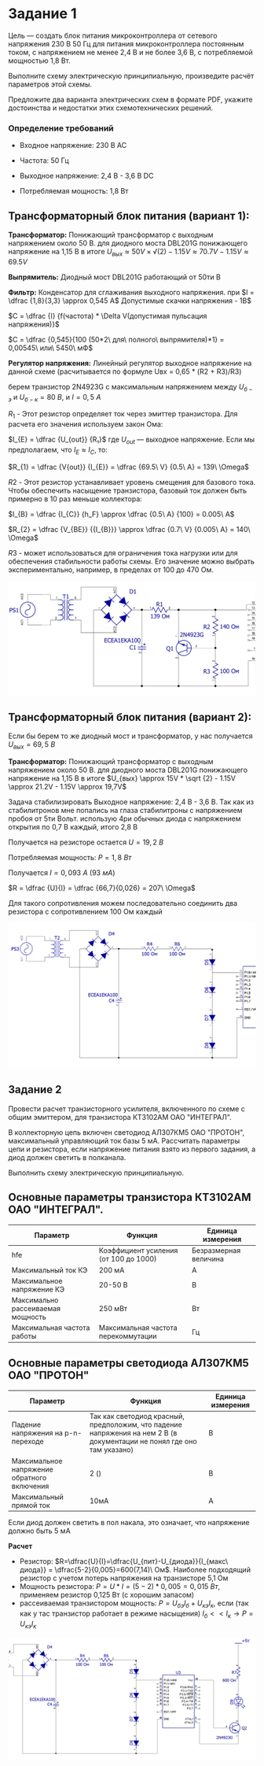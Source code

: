 # Задание 1

Цель — создать блок питания микроконтроллера от сетевого напряжения 230 В 50 Гц для питания микроконтроллера постоянным током, с напряжением не менее 2,4 В и не более 3,6 В, с потребляемой мощностью 1,8 Вт.

Выполните схему электрическую принципиальную, произведите расчёт параметров этой схемы.

Предложите два варианта электрических схем в формате PDF, укажите достоинства и недостатки этих схемотехнических решений.
### Определение требований

   * Входное напряжение: 230 В AC

   * Частота: 50 Гц

   * Выходное напряжение: 2,4 В - 3,6 В DC

   * Потребляемая мощность: 1,8 Вт

## Трансформаторный блок питания (вариант 1):

**Трансформатор:** Понижающий трансформатор с выходным напряжением около 50 В. для диодного моста DBL201G понижающего напряжение на 1,15 В
в итоге $U_{вых} \approx 50V × √(2) - 1.15V \approx 70.7V - 1.15V \approx 69.5V$

**Выпрямитель:** Диодный мост DBL201G работающий от 50ти В

**Фильтр:** Конденсатор для сглаживания выходного напряжения. при $I = \dfrac {1,8}{3,3} \approx 0,545 А$ Допустимые скачки напряжения - 1В$

$C = \dfrac {I}  {f(частота) * \Delta V(допустимая пульсация напряжения)}$

$С = \dfrac {0,545}{100 (50*2\ для\ полного\ выпрямителя)*1} = 0,00545\ или\ 5450\ мФ$

**Регулятор напряжения:** Линейный регулятор выходное напряжение на данной схеме (расчитывается по формуле Uвх = 0,65 * (R2 + R3)/R3)

берем транзистор 2N4923G с максимальным напряжением между $U_{б-э}$ и $U_{б-к} = 80\ В$, и $I = 0,5\ А$

$R_{1}$ - Этот резистор определяет ток через эмиттер транзистора. Для расчета его значения используем закон Ома:

$I_{E} = \dfrac {U_{out}} {R₁}$
где $U_{out}$ — выходное напряжение. Если мы предполагаем, что $I_{E} \approx I_{C}$, то:

$R_{1} = \dfrac {V{out}} {I_{E}} = \dfrac {69.5\ V} {0.5\ A} = 139\ \Omega$

$R2$ - Этот резистор устанавливает уровень смещения для базового тока. Чтобы обеспечить насыщение транзистора, базовый ток должен быть примерно в 10 раз меньше коллектора:

$I_{B} = \dfrac {I_{C}} {h_F} \approx \dfrac {0.5\ A} {100} = 0.005\ A$

$R_{2} = \dfrac {V_{BE}}  {{I_{B}}} \approx \dfrac {0.7\ V} {0.005\ A} = 140\ \Omega$


$R3$ - может использоваться для ограничения тока нагрузки или для обеспечения стабильности работы схемы. Его значение можно выбрать экспериментально, например, в пределах от 100 до 470 Ом.

![Ошибка](Картинки\Схема%20дз%201.PNG)

## Трансформаторный блок питания (вариант 2):

Если бы берем то же диодный мост и трансформатор, у нас получается $U_{вых} = 69,5\ В$

**Трансформатор:** Понижающий трансформатор с выходным напряжением около 50 В. для диодного моста DBL201G понижающего напряжение на 1,15 В
в итоге $U_{вых} \approx 15V * \sqrt {2} - 1.15V \approx 21.2V - 1.15V \approx 19,7V$

Задача стабилизировать Выходное напряжение: 2,4 В - 3,6 В. Так как из стабилитронов мне попались на глаза стабилитроны с напряжением пробоя от 5ти Вольт. использую 4ри обычных диода с напряжением открытия по 0,7 В каждый, итого 2,8 В

Получается на резисторе остается $U = 19,2\ В$

Потребляемая мощность: $P = 1,8\ Вт$

Получается $I = 0,093\ А\ (93\ мА)$

$R = \dfrac {U}{I} = \dfrac {66,7}{0,026} = 207\ \Omega$

Для такого сопротивления можем последовательно соединить два резистора с сопротивлением 100 Ом каждый

![Ошибка](Картинки\Схема%20дз%202.PNG)


## Задание 2

Провести расчет транзисторного усилителя, включенного по схеме с общим эмиттером, для транзистора КТ3102АМ ОАО "ИНТЕГРАЛ".

В коллекторную цепь включен светодиод АЛ307КМ5 ОАО "ПРОТОН", максимальный управляющий ток базы 5 мА. Рассчитать параметры цепи и резистора, если напряжение питания взято из первого задания, а диод должен светить в полканала. 

Выполнить схему электрическую принципиальную.

## Основные параметры транзистора КТ3102АМ ОАО "ИНТЕГРАЛ".

|Параметр|Функция|Единица измерения|
|-----|-----|-----|
|hfe|Коэффициент усиления (от 100 до 1000)|Безразмерная величина|
|Максимальный ток КЭ|200 мА|А|
|Максимальное напряжение КЭ|20-50 В|В|
|Максимально рассеиваемая мощность|250  мВт|Вт|
|Максимальная частота работы|Максимальная частота перекоммутации|Гц|

## Основные параметры светодиода АЛ307КМ5 ОАО "ПРОТОН"

|**Параметр**|**Функция**|**Единица измерения**|
|-----|-----|-----|
|Падение напряжения на р-n-переходе|Так как светодиод красный, предположим, что падение напряжения на нем 2 В (в документации не понял где оно там указано)|В|
|Максимальное напряжение обратного включения|2 ()|В|
|Максимальный прямой ток|10мА|А|

Если диод должен светить в пол накала, это означает, что напряжение должно быть 5 мА 



**Расчет**

* Резистор: $R=\dfrac{U}{I}=\dfrac{U_{пит}-U_{диода}}{I_{макс\ диода}} = \dfrac{5-2}{0,005}=600(7,14)\ Ом$. Наиболее подходящий резистор с учетом потерь напряжения на транзисторе 5,1 Ом
* Мощность резистора: $P =U*I=(5-2)*0,005=0,015\ Вт$, применяем резистор 0,125 Вт (с хорошим запасом)
* рассеиваемая транзистором мощность: $P=U_{бэ}I_{б}+U_{кэ}I_{к}$, если (так как у тас транзистор работает в режиме насыщения) $I_{б}<<I_{к}\to P=U_{кэ}I_{к}$

![Ошибка](Картинки\Схема%20дз%203.PNG)
